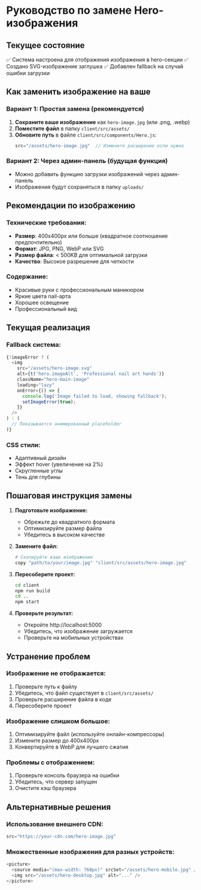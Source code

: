 # Руководство по замене Hero-изображения

## Текущее состояние
✅ Система настроена для отображения изображения в hero-секции
✅ Создано SVG-изображение заглушка
✅ Добавлен fallback на случай ошибки загрузки

## Как заменить изображение на ваше

### Вариант 1: Простая замена (рекомендуется)
1. **Сохраните ваше изображение** как `hero-image.jpg` (или .png, .webp)
2. **Поместите файл** в папку `client/src/assets/`
3. **Обновите путь** в файле `client/src/components/Hero.js`:
   ```javascript
   src="/assets/hero-image.jpg"  // Измените расширение если нужно
   ```

### Вариант 2: Через админ-панель (будущая функция)
- Можно добавить функцию загрузки изображений через админ-панель
- Изображения будут сохраняться в папку `uploads/`

## Рекомендации по изображению

### Технические требования:
- **Размер**: 400x400px или больше (квадратное соотношение предпочтительно)
- **Формат**: JPG, PNG, WebP или SVG
- **Размер файла**: < 500KB для оптимальной загрузки
- **Качество**: Высокое разрешение для четкости

### Содержание:
- Красивые руки с профессиональным маникюром
- Яркие цвета nail-арта
- Хорошее освещение
- Профессиональный вид

## Текущая реализация

### Fallback система:
```javascript
{!imageError ? (
  <img 
    src="/assets/hero-image.svg" 
    alt={t('hero.imageAlt', 'Professional nail art hands')}
    className="hero-main-image"
    loading="lazy"
    onError={() => {
      console.log('Image failed to load, showing fallback');
      setImageError(true);
    }}
  />
) : (
  // Показывается анимированный placeholder
)}
```

### CSS стили:
- Адаптивный дизайн
- Эффект hover (увеличение на 2%)
- Скругленные углы
- Тень для глубины

## Пошаговая инструкция замены

1. **Подготовьте изображение:**
   - Обрежьте до квадратного формата
   - Оптимизируйте размер файла
   - Убедитесь в высоком качестве

2. **Замените файл:**
   ```bash
   # Скопируйте ваше изображение
   copy "path/to/your/image.jpg" "client/src/assets/hero-image.jpg"
   ```

3. **Пересоберите проект:**
   ```bash
   cd client
   npm run build
   cd ..
   npm start
   ```

4. **Проверьте результат:**
   - Откройте http://localhost:5000
   - Убедитесь, что изображение загружается
   - Проверьте на мобильных устройствах

## Устранение проблем

### Изображение не отображается:
1. Проверьте путь к файлу
2. Убедитесь, что файл существует в `client/src/assets/`
3. Проверьте расширение файла в коде
4. Пересоберите проект

### Изображение слишком большое:
1. Оптимизируйте файл (используйте онлайн-компрессоры)
2. Измените размер до 400x400px
3. Конвертируйте в WebP для лучшего сжатия

### Проблемы с отображением:
1. Проверьте консоль браузера на ошибки
2. Убедитесь, что сервер запущен
3. Очистите кэш браузера

## Альтернативные решения

### Использование внешнего CDN:
```javascript
src="https://your-cdn.com/hero-image.jpg"
```

### Множественные изображения для разных устройств:
```javascript
<picture>
  <source media="(max-width: 768px)" srcSet="/assets/hero-mobile.jpg" />
  <img src="/assets/hero-desktop.jpg" alt="..." />
</picture>
``` 